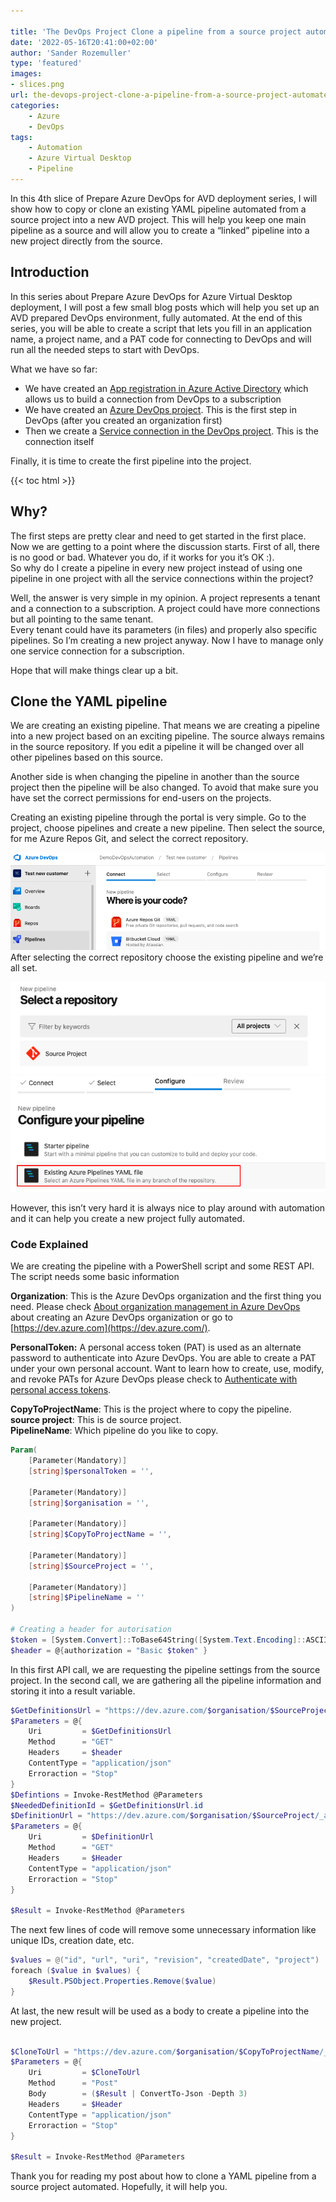 ```yaml
---

title: 'The DevOps Project Clone a pipeline from a source project automated'
date: '2022-05-16T20:41:00+02:00'
author: 'Sander Rozemuller'
type: 'featured'
images:
- slices.png
url: the-devops-project-clone-a-pipeline-from-a-source-project-automated
categories:
    - Azure
    - DevOps
tags:
    - Automation
    - Azure Virtual Desktop
    - Pipeline
---
```


In this 4th slice of Prepare Azure DevOps for AVD deployment series, I will show how to copy or clone an existing YAML pipeline automated from a source project into a new AVD project. This will help you keep one main pipeline as a source and will allow you to create a “linked” pipeline into a new project directly from the source.

## Introduction

In this series about Prepare Azure DevOps for Azure Virtual Desktop deployment, I will post a few small blog posts which will help you set up an AVD prepared DevOps environment, fully automated. At the end of this series, you will be able to create a script that lets you fill in an application name, a project name, and a PAT code for connecting to DevOps and will run all the needed steps to start with DevOps.

What we have so far:

- We have created an [App registration in Azure Active Directory](https://www.rozemuller.com/prepare-azure-devops-for-windows-virtual-desktop-deployment-app-registration/) which allows us to build a connection from DevOps to a subscription
- We have created an [Azure DevOps project](https://www.rozemuller.com/prepare-azure-devops-for-windows-virtual-desktop-deployment-create-devops-project/). This is the first step in DevOps (after you created an organization first)
- Then we create a [Service connection in the DevOps project](https://www.rozemuller.com/prepare-azure-devops-for-wvd-deployment-create-a-service-connection/). This is the connection itself

Finally, it is time to create the first pipeline into the project.

{{< toc html >}}

## Why?

The first steps are pretty clear and need to get started in the first place. Now we are getting to a point where the discussion starts. First of all, there is no good or bad. Whatever you do, if it works for you it’s OK :).   
So why do I create a pipeline in every new project instead of using one pipeline in one project with all the service connections within the project?

Well, the answer is very simple in my opinion. A project represents a tenant and a connection to a subscription. A project could have more connections but all pointing to the same tenant.   
Every tenant could have its parameters (in files) and properly also specific pipelines. So I’m creating a new project anyway. Now I have to manage only one service connection for a subscription.

Hope that will make things clear up a bit.

## Clone the YAML pipeline

We are creating an existing pipeline. That means we are creating a pipeline into a new project based on an exciting pipeline. The source always remains in the source repository. If you edit a pipeline it will be changed over all other pipelines based on this source.

Another side is when changing the pipeline in another than the source project then the pipeline will be also changed. To avoid that make sure you have set the correct permissions for end-users on the projects.

Creating an existing pipeline through the portal is very simple. Go to the project, choose pipelines and create a new pipeline. Then select the source, for me Azure Repos Git, and select the correct repository.

![new-pipeline](new-pipeline.png)
After selecting the correct repository choose the existing pipeline and we’re all set.

![select-repo](select-repo.png)
![existing-pipeline](existing-pipeline.png)

However, this isn’t very hard it is always nice to play around with automation and it can help you create a new project fully automated.

### Code Explained

We are creating the pipeline with a PowerShell script and some REST API. The script needs some basic information

**Organization**: This is the Azure DevOps organization and the first thing you need. Please check [About organization management in Azure DevOps](https://docs.microsoft.com/en-us/azure/devops/organizations/accounts/organization-management?view=azure-devops) about creating an Azure DevOps organization or go to [https://dev.azure.com](https://dev.azure.com/).

**PersonalToken:** A personal access token (PAT) is used as an alternate password to authenticate into Azure DevOps. You are able to create a PAT under your own personal account. Want to learn how to create, use, modify, and revoke PATs for Azure DevOps please check to [Authenticate with personal access tokens](https://docs.microsoft.com/en-us/azure/devops/organizations/accounts/use-personal-access-tokens-to-authenticate?view=azure-devops&tabs=preview-page).

**CopyToProjectName**: This is the project where to copy the pipeline.  
**source project**: This is de source project.  
**PipelineName**: Which pipeline do you like to copy.

```powershell
Param(
    [Parameter(Mandatory)]
    [string]$personalToken = '',
    
    [Parameter(Mandatory)]
    [string]$organisation = '',
    
    [Parameter(Mandatory)]
    [string]$CopyToProjectName = '',
  
    [Parameter(Mandatory)]
    [string]$SourceProject = '',

    [Parameter(Mandatory)]
    [string]$PipelineName = ''
)

# Creating a header for autorisation
$token = [System.Convert]::ToBase64String([System.Text.Encoding]::ASCII.GetBytes(":$($personalToken)"))
$header = @{authorization = "Basic $token" }
```

In this first API call, we are requesting the pipeline settings from the source project. In the second call, we are gathering all the pipeline information and storing it into a result variable.

```powershell
$GetDefinitionsUrl = "https://dev.azure.com/$organisation/$SourceProject/_apis/build/definitions?name={$PipelineName}api-version=5.0"
$Parameters = @{
    Uri         = $GetDefinitionsUrl
    Method      = "GET"
    Headers     = $header
    ContentType = "application/json"
    Erroraction = "Stop"
}
$Defintions = Invoke-RestMethod @Parameters
$NeededDefinitionId = $GetDefinitionsUrl.id
$DefinitionUrl = "https://dev.azure.com/$organisation/$SourceProject/_apis/build/definitions/$NeededDefinitionId`?api-version=4.1"
$Parameters = @{
    Uri         = $DefinitionUrl
    Method      = "GET"
    Headers     = $Header
    ContentType = "application/json"
    Erroraction = "Stop"
}

$Result = Invoke-RestMethod @Parameters
```

The next few lines of code will remove some unnecessary information like unique IDs, creation date, etc.

```powershell
$values = @("id", "url", "uri", "revision", "createdDate", "project")
foreach ($value in $values) {
    $Result.PSObject.Properties.Remove($value)
}
```

At last, the new result will be used as a body to create a pipeline into the new project.

```powershell

$CloneToUrl = "https://dev.azure.com/$organisation/$CopyToProjectName/_apis/build/definitions?api-version=4.1"
$Parameters = @{
    Uri         = $CloneToUrl
    Method      = "Post"
    Body        = ($Result | ConvertTo-Json -Depth 3)
    Headers     = $Header
    ContentType = "application/json"
    Erroraction = "Stop"
}

$Result = Invoke-RestMethod @Parameters
```

Thank you for reading my post about how to clone a YAML pipeline from a source project automated. Hopefully, it will help you.